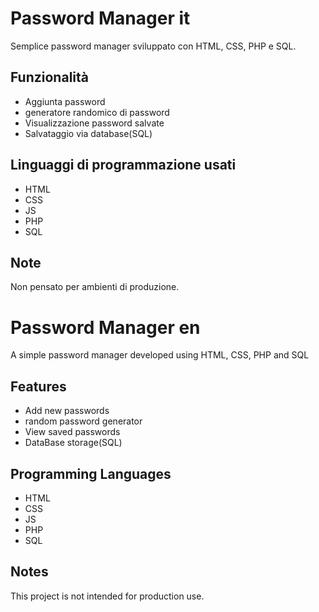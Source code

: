 # Password Manager it

Semplice password manager sviluppato con HTML, CSS, PHP e SQL.

## Funzionalità

- Aggiunta password
- generatore randomico di password
- Visualizzazione password salvate
- Salvataggio via database(SQL)

## Linguaggi di programmazione usati

- HTML
- CSS
- JS
- PHP
- SQL

## Note

Non pensato per ambienti di produzione.


# Password Manager en

A simple password manager developed using HTML, CSS, PHP and SQL

## Features

- Add new passwords
- random password generator
- View saved passwords
- DataBase storage(SQL)

## Programming Languages

- HTML  
- CSS
- JS
- PHP
- SQL 

## Notes

This project is not intended for production use.  
